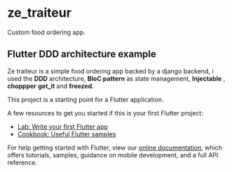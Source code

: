 # ze_traiteur

Custom food ordering app.
## Flutter DDD architecture example
Ze traiteur is a simple food ordering app backed by a django backend, i used the **DDD** architecture, **BloC pattern** as state management, **Injectable** , **choppper** **get_it** and **freezed**.

This project is a starting point for a Flutter application.

A few resources to get you started if this is your first Flutter project:

- [Lab: Write your first Flutter app](https://flutter.dev/docs/get-started/codelab)
- [Cookbook: Useful Flutter samples](https://flutter.dev/docs/cookbook)

For help getting started with Flutter, view our
[online documentation](https://flutter.dev/docs), which offers tutorials,
samples, guidance on mobile development, and a full API reference.
